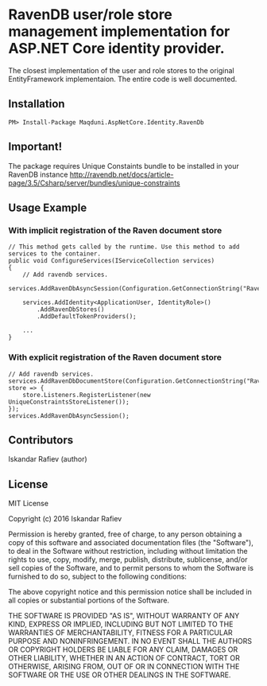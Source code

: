# RavenDB user/role store management implementation for ASP.NET Core identity provider.
The closest implementation of the user and role stores to the original EntityFramework implementaion. The entire code is well documented.

## Installation
`PM> Install-Package Maqduni.AspNetCore.Identity.RavenDb`

## Important!
The package requires Unique Constaints bundle to be installed in your RavenDB instance http://ravendb.net/docs/article-page/3.5/Csharp/server/bundles/unique-constraints

## Usage Example
### With implicit registration of the Raven document store

```
// This method gets called by the runtime. Use this method to add services to the container.
public void ConfigureServices(IServiceCollection services)
{
    // Add ravendb services.
    services.AddRavenDbAsyncSession(Configuration.GetConnectionString("RavenDb"));

    services.AddIdentity<ApplicationUser, IdentityRole>()
        .AddRavenDbStores()
        .AddDefaultTokenProviders();

    ...
}
```

### With explicit registration of the Raven document store
```
// Add ravendb services.
services.AddRavenDbDocumentStore(Configuration.GetConnectionString("RavenDb"), store => {
    store.Listeners.RegisterListener(new UniqueConstraintsStoreListener());
});
services.AddRavenDbAsyncSession();
```

## Contributors
Iskandar Rafiev (author)

## License
MIT License

Copyright (c) 2016 Iskandar Rafiev

Permission is hereby granted, free of charge, to any person obtaining a copy
of this software and associated documentation files (the "Software"), to deal
in the Software without restriction, including without limitation the rights
to use, copy, modify, merge, publish, distribute, sublicense, and/or sell
copies of the Software, and to permit persons to whom the Software is
furnished to do so, subject to the following conditions:

The above copyright notice and this permission notice shall be included in all
copies or substantial portions of the Software.

THE SOFTWARE IS PROVIDED "AS IS", WITHOUT WARRANTY OF ANY KIND, EXPRESS OR
IMPLIED, INCLUDING BUT NOT LIMITED TO THE WARRANTIES OF MERCHANTABILITY,
FITNESS FOR A PARTICULAR PURPOSE AND NONINFRINGEMENT. IN NO EVENT SHALL THE
AUTHORS OR COPYRIGHT HOLDERS BE LIABLE FOR ANY CLAIM, DAMAGES OR OTHER
LIABILITY, WHETHER IN AN ACTION OF CONTRACT, TORT OR OTHERWISE, ARISING FROM,
OUT OF OR IN CONNECTION WITH THE SOFTWARE OR THE USE OR OTHER DEALINGS IN THE
SOFTWARE.